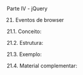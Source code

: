 Parte IV - jQuery

21. Eventos de browser

21.1. Conceito:

21.2. Estrutura:

21.3. Exemplo:

21.4. Material complementar:
